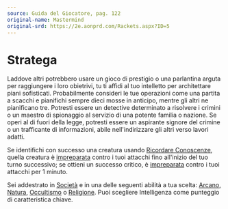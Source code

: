 ```yaml
---
source: Guida del Giocatore, pag. 122
original-name: Mastermind
original-srd: https://2e.aonprd.com/Rackets.aspx?ID=5
---
```


# Stratega

Laddove altri potrebbero usare un gioco di prestigio o una parlantina arguta per
raggiungere i loro obietrivi, tu ti affidi al tuo intelletto per architettare
piani sofisticati. Probabilmente consideri le tue operazioni come una partita a
scacchi e pianifichi sempre dieci mosse in anticipo, mentre gli altri ne
pianificano tre. Potresti essere un detective determinato a risolvere i crimini
o un maestro di spionaggio al servizio di una potente familia o nazione. Se
operi al di fuori della legge, potresti essere un aspirante signore del crimine
o un trafficante di informazioni, abile nell'indirizzare gli altri verso lavori
adatti.

Se identifichi con successo una creatura usando
[Ricordare Conoscenze](/azioni/abilita/ricordare-conoscenze), quella creatura è
[impreparata](/condizioni/impreparato) contro i tuoi attacchi fino all'inizio
del tuo turno successivo; se ottieni un successo critico, è
[impreparata](/condizioni/impreparato) contro i tuoi attacchi per 1 minuto.

Sei addestrato in [Società](/abilita/societa) e in una delle seguenti abilità a
tua scelta: [Arcano](/abilita/arcano), [Natura](/abilita/natura),
[Occultismo](/abilita/occultismo) o [Religione](/abilita/religione). Puoi
scegliere Intelligenza come punteggio di caratteristica chiave.

